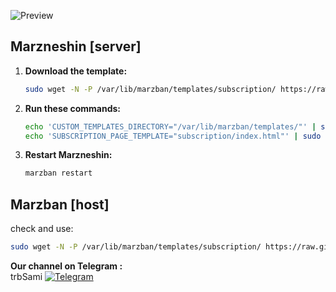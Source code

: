 ![Preview](preview.png)

## Marzneshin [server]

1. **Download the template:**
   ```sh
   sudo wget -N -P /var/lib/marzban/templates/subscription/ https://raw.githubusercontent.com/trbsami/ClockSub/main/marzban/index.html

   ``` 

2. **Run these commands:**
   ```bash
   echo 'CUSTOM_TEMPLATES_DIRECTORY="/var/lib/marzban/templates/"' | sudo tee -a /opt/marzban/.env
   echo 'SUBSCRIPTION_PAGE_TEMPLATE="subscription/index.html"' | sudo tee -a /opt/marzban/.env

3. **Restart Marzneshin:**
   ```sh
   marzban restart
   ```

## Marzban [host]

check and use:

```bash
sudo wget -N -P /var/lib/marzban/templates/subscription/ https://raw.githubusercontent.com/trbsami/ClockSub/main/marzban/marzban.php
```

**Our channel on Telegram :**  
trbSami   [![Telegram](https://img.shields.io/badge/Telegram-26A5E4?logo=telegram&logoColor=white)](https://t.me/trbsami)

